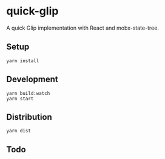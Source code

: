 # quick-glip

A quick Glip implementation with React and mobx-state-tree.


## Setup

```
yarn install
```

## Development

```
yarn build:watch
yarn start
```

## Distribution

```
yarn dist
```


## Todo
